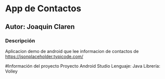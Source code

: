 # App de Contactos

## Autor: Joaquin Claren

### Descripción
Aplicacion demo de android que lee informacion de contactos de https://jsonplaceholder.typicode.com/

#Información del proyecto
Proyecto Android Studio
Lenguaje: Java
Librería: Volley